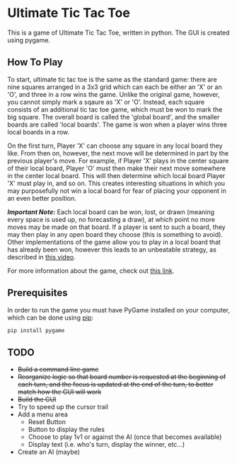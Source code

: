 # Ultimate Tic Tac Toe
This is a game of Ultimate Tic Tac Toe, written in python. The GUI is created using pygame.

## How To Play
To start, ultimate tic tac toe is the same as the standard game: there are nine squares arranged in a 3x3 grid which can each be either an 'X' or an 'O', and three in a row wins the game. Unlike the original game, however, you cannot simply mark a sqaure as 'X' or 'O'. Instead, each square consists of an additional tic tac toe game, which must be won to mark the big square. The overall board is called the 'global board', and the smaller boards are called 'local boards'. The game is won when a player wins three local boards in a row.

On the first turn, Player 'X' can choose any square in any local board they like. From then on, however, the next move will be determined in part by the previous player's move. For example, if Player 'X' plays in the center square of their local board, Player 'O' must then make their next move somewhere in the center local board. This will then determine which local board Player 'X' must play in, and so on. This creates interesting situations in which you may purposefully not win a local board for fear of placing your opponent in an even better position.

**_Important Note:_** Each local board can be won, lost, or drawn (meaning every space is used up, no forecasting a draw), at which point no more moves may be made on that board. If a player is sent to such a board, they may then play in any open board they choose (this is something to avoid). Other implementations of the game allow you to play in a local board that has already been won, however this leads to an unbeatable strategy, as described in [this video](https://www.youtube.com/watch?v=weC1pAeh2Do).

For more information about the game, check out [this link](https://mathwithbaddrawings.com/2013/06/16/ultimate-tic-tac-toe/).

## Prerequisites
In order to run the game you must have PyGame installed on your computer, which can be done using [pip](https://pip.pypa.io/en/stable/):

```bash
pip install pygame
```

## TODO
* ~~Build a command line game~~
* ~~Reorganize logic so that board number is requested at the beginning of each turn, and the focus is updated at the end of the turn, to better match how the GUI will work~~
* ~~Build the GUI~~
* Try to speed up the cursor trail
* Add a menu area
  * Reset Button
  * Button to display the rules
  * Choose to play 1v1 or against the AI (once that becomes available)
  * Display text (i.e. who's turn, display the winner, etc...)
* Create an AI (maybe)
